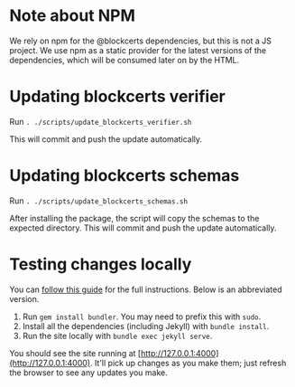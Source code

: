 # Note about NPM
We rely on npm for the @blockcerts dependencies, but this is not a JS project. We use npm as a static provider for the latest versions of the dependencies, which will be consumed later on by the HTML.

# Updating blockcerts verifier

Run `. ./scripts/update_blockcerts_verifier.sh`

This will commit and push the update automatically.

# Updating blockcerts schemas

Run `. ./scripts/update_blockcerts_schemas.sh`

After installing the package, the script will copy the schemas to the expected directory.
This will commit and push the update automatically.

# Testing changes locally
You can [follow this guide](https://help.github.com/articles/setting-up-your-github-pages-site-locally-with-jekyll/) for the full instructions. Below is an abbreviated version.

1. Run `gem install bundler`. You may need to prefix this with `sudo`.
2. Install all the dependencies (including Jekyll) with `bundle install`.
3. Run the site locally with `bundle exec jekyll serve`.

You should see the site running at [http://127.0.0.1:4000](http://127.0.0.1:4000). It'll pick up changes as you make them; just refresh the browser to see any updates you make.
